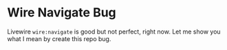 # Wire Navigate Bug

Livewire `wire:navigate` is good but not perfect, right now. Let me show you what I mean by create this repo bug.
